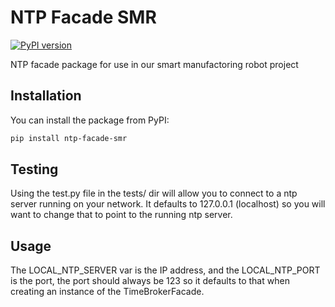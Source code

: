 # NTP Facade SMR

[![PyPI version](https://badge.fury.io/py/ntp-facade-smr.svg)](https://badge.fury.io/py/ntp-facade-smr)

NTP facade package for use in our smart manufactoring robot project

## Installation

You can install the package from PyPI:

```bash
pip install ntp-facade-smr
```

## Testing

Using the test.py file in the tests/ dir will allow you to connect to a ntp server running on your network. It defaults to 127.0.0.1 (localhost) so you will want to change that to point to the running ntp server.

## Usage

The LOCAL_NTP_SERVER var is the IP address, and the LOCAL_NTP_PORT is the port, the port should always be 123 so it defaults to that when creating an instance of the TimeBrokerFacade.